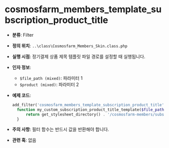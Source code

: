 # cosmosfarm_members_template_subscription_product_title

- **분류**: Filter
- **정의 위치**: `..\class\Cosmosfarm_Members_Skin.class.php`
- **실행 시점**: 정기결제 상품 제목 템플릿 파일 경로를 설정할 때 실행됩니다.
- **인자 정보**:
  - `$file_path (mixed)`: 파라미터 1
  - `$product (mixed)`: 파라미터 2
- **예제 코드**:

  ```php
  add_filter('cosmosfarm_members_template_subscription_product_title', 'my_custom_subscription_product_title_template');
    function my_custom_subscription_product_title_template($file_path) {
        return get_stylesheet_directory() . '/cosmosfarm-members/subscription-product-title.php';
    }
  ```

- **주의 사항**: 필터 함수는 반드시 값을 반환해야 합니다.
- **관련 훅**: 없음
